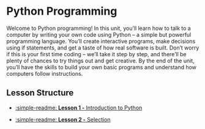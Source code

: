 # Python Programming

Welcome to Python programming! In this unit, you’ll learn how to talk to a computer by writing your own code using Python – a simple but powerful programming language. You’ll create interactive programs, make decisions using if statements, and get a taste of how real software is built. Don’t worry if this is your first time coding – we’ll take it step by step, and there’ll be plenty of chances to try things out and get creative. By the end of the unit, you’ll have the skills to build your own basic programs and understand how computers follow instructions. 

## Lesson Structure

<div class="grid cards" markdown>

- [:simple-readme: __Lesson 1 -__ Introduction to Python](2.0_Intro_to_Python.md)

</div>

<div class="grid cards" markdown>

- [:simple-readme: __Lesson 2 -__ Selection](3.0_Selection.md)

</div>